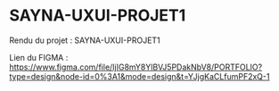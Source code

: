# SAYNA-UXUI-PROJET1
Rendu du projet : SAYNA-UXUI-PROJET1

Lien du FIGMA : https://www.figma.com/file/IjIG8mY8YlBVJ5PDakNbV8/PORTFOLIO?type=design&node-id=0%3A1&mode=design&t=YJjgKaCLfumPF2xQ-1
